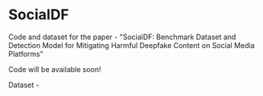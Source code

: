 # SocialDF
Code and dataset for the paper - "SocialDF: Benchmark Dataset and Detection Model for Mitigating Harmful Deepfake Content on Social Media Platforms"

Code will be available soon!

Dataset - 
